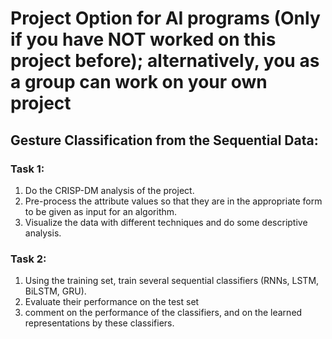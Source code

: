 # Project Option for AI programs (Only if you have NOT worked on this project before); alternatively, you as a group can work on your own project

## Gesture Classification from the Sequential Data: 

### Task 1:

1. Do the CRISP-DM analysis of the project.
2. Pre-process the attribute values so that they are in the appropriate form to be given as input for an algorithm.
3. Visualize the data with different techniques and do some descriptive analysis.

### Task 2:

1. Using the training set, train several sequential classifiers (RNNs, LSTM, BiLSTM, GRU).
2. Evaluate their performance on the test set 
3. comment on the performance of the classifiers, and on the learned representations by these classifiers. 